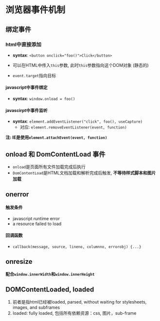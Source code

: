 # 浏览器事件机制

## 绑定事件

### html中直接添加

- **syntax**: `<button onclick="foo()">Click</button>`

- 可以在HTML中传入`this`参数, 此时`this`参数指向这个DOM对象 (静态的)
- `event.target`指向目标

#### javascript中事件绑定

- **syntax**: `window.onload = foo()`

#### javascirpt中事件监听

- **syntax**: `element.addEventListener("click", foo(), useCapture)`
  - 对应: `element.removeEventListener(event, function)`

**注: IE是使用`element.attachEvent(event, function)`**


## onload 和 DomContentLoad 事件

- `onload`是页面所有文件加载完成后执行
- `DomContentLoad`是HTML文档加载和解析完成后触发, **不等待样式脚本和图片加载**


## onerror

#### 触发条件

- javascript runtime error
- a resource failed to load

#### 回调函数

- `callback(message, source, lineno, columnno, errorobj) {...}`

## onresize

**配合`window.innerWidth`和`window.innerHeight`**

## DOMContentLoaded, loaded

1. 前者是指html已经被loaded, parsed, without waiting for stylesheets, images, and subframes
2. loaded: fully loaded, 包括所有依赖资源：css, 图片，sub-frame